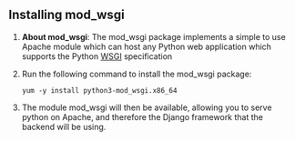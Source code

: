 ## Installing mod_wsgi
1. **About mod_wsgi**: The mod_wsgi package implements a simple to use Apache module which can host any Python web application which supports the Python [WSGI](https://www.python.org/dev/peps/pep-3333/) specification

2. Run the following command to install the mod_wsgi package:

	```yum -y install python3-mod_wsgi.x86_64```

3. The module mod_wsgi will then be available, allowing you to serve python on Apache, and therefore the Django framework that the backend will be using.
